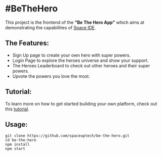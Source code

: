 # #BeTheHero
This project is the frontend of the **"Be The Hero App"** which aims at demonstrating the capabilities of [Space IDE](https://spaceuptech.com/space-ide).

## The Features:

- Sign Up page to create your own hero with super powers.  
- Login Page to explore the heroes universe and show your support.  
- The Heroes Leaderboard to check out other heroes and their super powers.  
- Upvote the powers you love the most.

## Tutorial:
To learn more on how to get started building your own platform, check out this [tutorial](https://spaceuptech.com/getting-started).

## Usage: 

```
git clone https://github.com/spaceuptech/be-the-hero.git
cd be-the-hero
npm install
npm start
```



